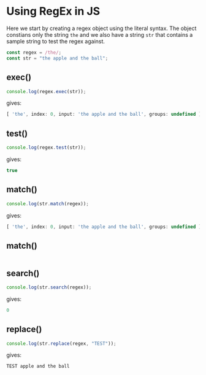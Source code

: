 # Using RegEx in JS

Here we start by creating a regex object using the literal syntax. The object constians only the string `the` and we also have a string `str` that contains a sample string to test the regex against.

```js
const regex = /the/;
const str = "the apple and the ball";
```

## exec()
```js
console.log(regex.exec(str));
```
gives:
```js
[ 'the', index: 0, input: 'the apple and the ball', groups: undefined ]
```
## test()
```js
console.log(regex.test(str));
```
gives:
```js
true
```
## match()
```js
console.log(str.match(regex));
```
gives:
```js
[ 'the', index: 0, input: 'the apple and the ball', groups: undefined ]
```
## match()
```js
```
## search()
```js
console.log(str.search(regex));
```
gives:
```js
0
```
## replace()
```js
console.log(str.replace(regex, "TEST"));
```
gives:
```js
TEST apple and the ball
```